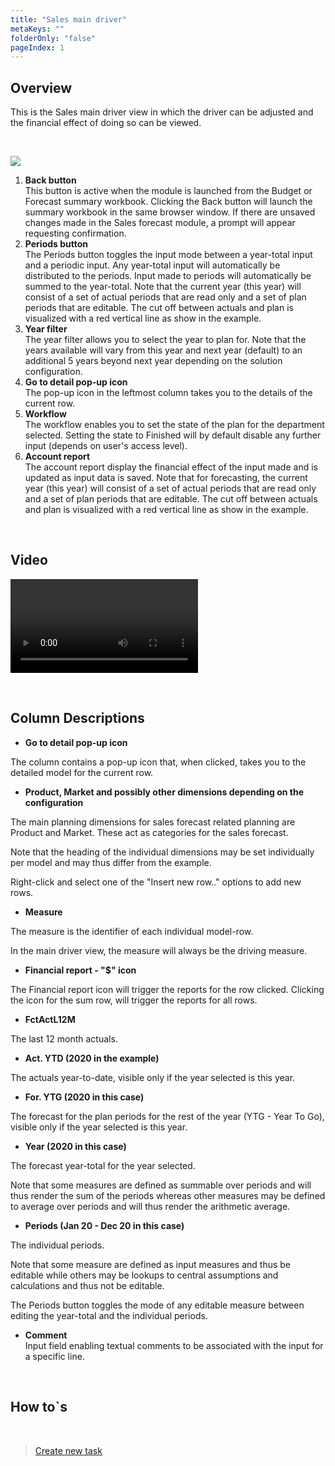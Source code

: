 ```yaml
---
title: "Sales main driver"
metaKeys: ""
folderOnly: "false"
pageIndex: 1
---
```


## Overview
This is the Sales main driver view in which the driver can be adjusted and the financial effect of doing so can be viewed.

<br/>

![](https://profitbasedocs.blob.core.windows.net/plannerimages/SalesForecast.JPG)

1. **Back button** <br/>
This button is active when the module is launched from the Budget or Forecast summary workbook. Clicking the Back button will launch the summary workbook in the same browser window. If there are unsaved changes made in the Sales forecast module, a prompt will appear requesting confirmation.
2. **Periods button** <br/>
The Periods button toggles the input mode between a year-total input and a periodic input. Any year-total input will automatically be distributed to the periods. Input made to periods will automatically be summed to the year-total.
Note that the current year (this year) will consist of a set of actual periods that are read only and a set of plan periods that are editable. The cut off between actuals and plan is visualized with a red vertical line as show in the example.
3. **Year filter** <br/>
The year filter allows you to select the year to plan for. Note that the years available will vary from this year and next year (default) to an additional 5 years beyond next year depending on the solution configuration.
4. **Go to detail pop-up icon** <br/>
The pop-up icon in the leftmost column takes you to the details of the current row. 
5. **Workflow** <br/>
The workflow enables you to set the state of the plan for the department selected. Setting the state to Finished will by default disable any further input (depends on user's access level).
6. **Account report** <br/>
The account report display the financial effect of the input made and is updated as input data is saved.
Note that for forecasting, the current year (this year) will consist of a set of actual periods that are read only and a set of plan periods that are editable. The cut off between actuals and plan is visualized with a red vertical line as show in the example.

<br/>


## Video
![Introduction](https://profitbasedocs.blob.core.windows.net/enduserhelp/videos/ForecastSalesInput.mp4)<br/>

<br/>

## Column Descriptions 

- **Go to detail pop-up icon**<br/>

The column contains a pop-up icon that, when clicked, takes you to the detailed model for the current row.

- **Product, Market and possibly other dimensions depending on the configuration**<br/>

The main planning dimensions for sales forecast related planning are Product and Market. These act as categories for the sales forecast. 

Note that the heading of the individual dimensions may be set individually per model and may thus differ from the example.

Right-click and select one of the "Insert new row.." options to add new rows.

- **Measure**<br/>

The measure is the identifier of each individual model-row.

In the main driver view, the measure will always be the driving measure.

- **Financial report - "$" icon**<br/>

The Financial report icon will trigger the reports for the row clicked. Clicking the icon for the sum row, will trigger the reports for all rows.

- **FctActL12M**<br/>

The last 12 month actuals.

- **Act. YTD (2020 in the example)**<br/>

The actuals year-to-date, visible only if the year selected is this year.

- **For. YTG (2020 in this case)**<br/>

The forecast for the plan periods for the rest of the year (YTG - Year To Go), visible only if the year selected is this year.

- **Year (2020 in this case)**<br/>

The forecast year-total for the year selected.

Note that some measures are defined as summable over periods and will thus render the sum of the periods whereas other measures may be defined to average over periods and will thus render the arithmetic average.

- **Periods (Jan 20 - Dec 20 in this case)**<br/>

The individual periods. 

Note that some measure are defined as input measures and thus be editable while others may be lookups to central assumptions and calculations and thus not be editable.

The Periods button toggles the mode of any editable measure between editing the year-total and the individual periods.

- **Comment** <br/>
Input field enabling textual comments to be associated with the input for a specific line.

<br/>

## How to`s

<br/>

> [Create new task](../../workbooks/process-and-tasks/tasks/create-edit-task.md)<br/>



